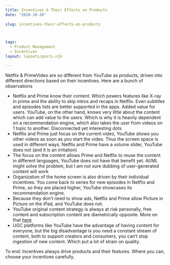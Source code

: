```yaml
---
title: Incentives & Their Effects on Products
date: "2018-10-26"
 
slug: incentives-their-effects-on-products



tags: 
  - Product Management 
  - Incentives
layout: layouts/posts.njk

---
```


Netflix & PrimeVideo are so different from YouTube as products, driven into different directions based on their incentives. Here are a bunch of observations

- Netflix and Prime know their content. Which powers features like X-ray in prime and the ability to skip intros and recaps in Netflix. Even subtitles and episodes lists are better supported in the apps. Added value for users. YouTube, on the other hand, knows very little about the content which can add value to the users. Which is why it is heavily dependent on a recommendation engine, which also takes the user from videos on 1 topic to another. Disconnected yet interesting dots
- Netflix and Prime just focus on the current video, YouTube shows you other videos as soon as you start the video. Thus the screen space is used in different ways. Netflix and Prime have a volume slider, YouTube does not (and it is an irritation)
- The focus on the content allows Prime and Netflix to reuse the content in different languages, YouTube does not have that benefit yet. AI/ML might solve the problem, but I am not sure dubbing of user-generated content will work
- Organization of the home screen is also driven by their individual incentives. You come back to series for new episodes in Netflix and Prime, so they are placed higher, YouTube showcases its recommendation engine.
- Because they don’t need to show ads, Netflix and Prime allow Picture in Picture on the iPad, and YouTube does not.
- YouTube original content strategy is always at risk personally, free content and subscription content are diametrically opposite. More on that [here](/2018/07/16/diametrically-opposite-skills/)
- UGC platforms like YouTube have the advantage of having content for everyone, but the big disadvantage is you need a constant stream of content, both to support creators and consumers, you can’t stop ingestion of new content. Which put a lot of strain on quality.

To end: Incentives always drive products and their features. Where you can, choose your incentives carefully.
